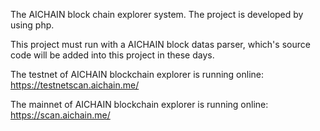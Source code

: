 The AICHAIN block chain explorer system.
The project is developed by using php.

This project must run with a AICHAIN block datas parser, which's source code will be added into this project in these days.

The testnet of AICHAIN blockchain explorer is running online:
https://testnetscan.aichain.me/

The mainnet of AICHAIN  blockchain explorer is running online:
https://scan.aichain.me/
